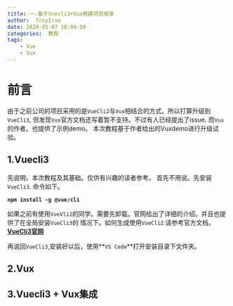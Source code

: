 ```yaml
---
title: 一.基于Vuecli3+Vux搭建项目框架
author:  TroyIrvo
date: 2020-01-07 10:04:50
categories:  教程
tags:
	- Vue
	- Vux
---
```


# 前言
由于之前公司的项目采用的是`VueCli2`与`Vux`相结合的方式。所以打算升级到`VueCli3`, 但发现`Vux`官方文档还写着暂不支持。不过有人已经提出了issue.
而`Vux`的作者。也提供了示例demo。 本次教程基于作者给出的Vuxdemo进行升级试验。

## 1.Vuecli3

先说明，本次教程及其基础。仅供有兴趣的读者参考。
首先不用说。先安装`VueCli3`. 命令如下。

**`npm install -g @vue/cli`**

如果之前有使用`VueVli2`的同学。需要先卸载。官网给出了详细的介绍。并且也提供了在全局安装`VueCli3`的
情况下。如何生成使用`VueCli2`.请参考官方文档。**[VueCli3官网](https://cli.vuejs.org/zh/guide/creating-a-project.html#%E6%8B%89%E5%8F%96-2-x-%E6%A8%A1%E6%9D%BF-%E6%97%A7%E7%89%88%E6%9C%AC)**

再说回`VueCli3`,安装好以后，使用**`VS Code`**打开安装目录下文件夹。



## 2.Vux




## 3.Vuecli3 + Vux集成

